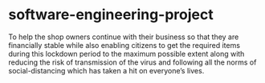 # software-engineering-project
To help the shop owners continue with their business so that they are financially stable while also enabling citizens to get the required items during this lockdown period to the maximum possible extent along with reducing the risk of transmission of the virus and following all the norms of social-distancing which has taken a hit on everyone’s lives.
